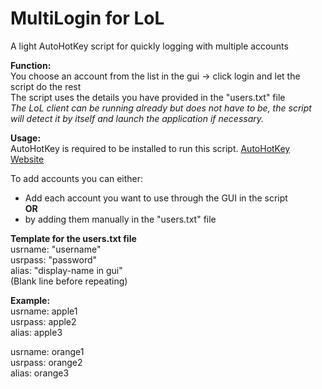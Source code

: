 # MultiLogin for LoL
A light AutoHotKey script for quickly logging with multiple accounts

**Function:**  
You choose an account from the list in the gui -> click login and let the script do the rest  
The script uses the details you have provided in the "users.txt" file  
*The LoL client can be running already but does not have to be, the script will detect it by itself and launch the application if necessary.*  

**Usage:**  
AutoHotKey is required to be installed to run this script. 
[AutoHotKey Website](https://www.autohotkey.com/)

To add accounts you can either:  
- Add each account you want to use through the GUI in the script  
**OR**  
- by adding them manually in the "users.txt" file  

**Template for the users.txt file**  
usrname: "username"  
usrpass: "password"  
alias: "display-name in gui"  
(Blank line before repeating)  

**Example:**  
usrname: apple1  
usrpass: apple2  
alias: apple3  

usrname: orange1  
usrpass: orange2  
alias: orange3  
